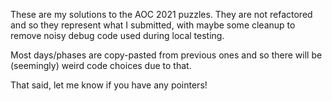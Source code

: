 These are my solutions to the AOC 2021 puzzles. They are not refactored and so they represent what I submitted, with maybe some cleanup to remove noisy debug code used during local testing.

Most days/phases are copy-pasted from previous ones and so there will be (seemingly) weird code choices due to that.

That said, let me know if you have any pointers!
